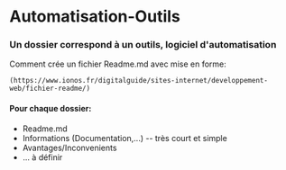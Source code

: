 # Automatisation-Outils

### Un dossier correspond à un outils, logiciel d'automatisation

Comment crée un fichier Readme.md avec mise en forme: 
```
(https://www.ionos.fr/digitalguide/sites-internet/developpement-web/fichier-readme/)
```

#### Pour chaque dossier:
* Readme.md
* Informations (Documentation,...) -- très court et simple
* Avantages/Inconvenients
* ... à définir
